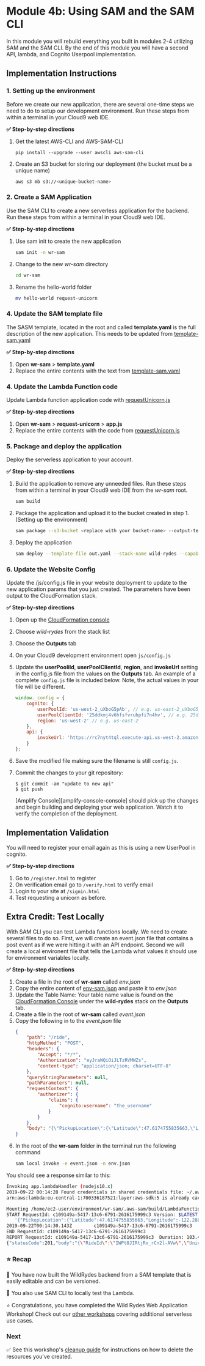# Module 4b: Using SAM and the SAM CLI

In this module you will rebuild everything you built in modules 2-4 utilizing SAM and the SAM CLI. By the end of this module you will have a second API, lambda, and Cognito Userpool implementation.

## Implementation Instructions

### 1. Setting up the environment
Before we create our new application, there are several one-time steps we need to do to setup our development environment. Run these steps from within a terminal in your Cloud9 web IDE. 

**:white_check_mark: Step-by-step directions**
1. Get the latest AWS-CLI and AWS-SAM-CLI
    ```
    pip install --upgrade --user awscli aws-sam-cli
    ```
1. Create an S3 bucket for storing our deployment (the bucket must be a unique name)
    ```bash
    aws s3 mb s3://<unique-bucket-name>
    ```

### 2. Create a SAM Application
Use the SAM CLI to create a new serverless application for the backend. Run these steps from within a terminal in your Cloud9 web IDE.

**:white_check_mark: Step-by-step directions**
1. Use sam init to create the new application
    ```bash
    sam init -n wr-sam
    ```
1. Change to the new *wr-sam* directory
    ```bash
    cd wr-sam
    ```
1. Rename the hello-world folder
    ```bash
    mv hello-world request-unicorn
    ```

### 4. Update the SAM template file
The SASM template, located in the root and called **template.yaml** is the full description of the new application. This needs to be updated from [template-sam.yaml](template-sam.yaml)

**:white_check_mark: Step-by-step directions**
1. Open **wr-sam** > **template.yaml**
1. Replace the entire contents with the text from [template-sam.yaml](template-sam.yaml)

### 4. Update the Lambda Function code
Update Lambda function application code with [requestUnicorn.js](requestUnicorn.js)

**:white_check_mark: Step-by-step directions**
1. Open **wr-sam** > **request-unicorn** > **app.js**
1. Replace the entire contents with the code from [requestUnicorn.js](requestUnicorn.js)

### 5. Package and deploy the application
Deploy the serverless application to your account. 

**:white_check_mark: Step-by-step directions**
1. Build the application to remove any unneeded files. Run these steps from within a terminal in your Cloud9 web IDE from the *wr-sam* root.
    ```bash
    sam build
    ```
1. Package the application and upload it to the bucket created in step 1. (Setting up the environment)
    ```bash
    sam package --s3-bucket <replace with your bucket-name> --output-template out.yaml
    ```
1. Deploy the application
    ```bash
    sam deploy --template-file out.yaml --stack-name wild-rydes --capabilities CAPABILITY_IAM
    ```

### 6. Update the Website Config
Update the /js/config.js file in your website deployment to update to the new application params that you just created. The parameters have been output to the CloudFormation stack.

**:white_check_mark: Step-by-step directions**
1. Open up the [CloudFormation console](cloudformation-console)
1. Choose *wild-rydes* from the stack list
1. Choose the **Outputs** tab
1. On your Cloud9 development environment open `js/config.js`
1. Update the **userPooliId**, **userPoolClientId**, **region**, and **invokeUrl** setting in the config.js file from the values on the **Outputs** tab.
    An example of a complete `config.js` file is included below. Note, the actual values in your file will be different.
    ```JavaScript
    window._config = {
        cognito: {
            userPoolId: 'us-west-2_uXboG5pAb', // e.g. us-east-2_uXboG5pAb
            userPoolClientId: '25ddkmj4v6hfsfvruhpfi7n4hv', // e.g. 25ddkmj4v6hfsfvruhpfi7n4hv
            region: 'us-west-2' // e.g. us-east-2
        },
        api: {
            invokeUrl: 'https://rc7nyt4tql.execute-api.us-west-2.amazonaws.com/prod' // e.g. https://rc7nyt4tql.execute-api.us-west-2.amazonaws.com/prod,
        }
    };
    ```

1. Save the modified file making sure the filename is still `config.js`.
1. Commit the changes to your git repository:
    ```
    $ git commit -am "update to new api"
    $ git push
    ```

    [Amplify Console][amplify-console-console] should pick up the changes and begin building and deploying your web application. Watch it to verify the completion of the deployment.


## Implementation Validation
You will need to register your email again as this is using a new UserPool in cognito.

**:white_check_mark: Step-by-step directions**
1. Go to `/register.html` to register
1. On verification email go to `/verify.html` to verify email
1. Login to your site at `/signin.html`
1. Test requesting a unicorn as before.

## Extra Credit: Test Locally
With SAM CLI you can test Lambda functions locally. We need to create several files to do so. First, we will create an event.json file that contains a post event as if we were hitting it with an API endpoint. Second we will create a local environent file that tells the Lambda what values it should use for environment variables locally.

**:white_check_mark: Step-by-step directions**
1. Create a file in the root of **wr-sam** called *env.json*
1. Copy the entire content of [env-sam.json](/env-sam.json) and paste it to *env.json*
1. Update the Table Name: Your table name value is found on the [CloudFormation Console](cloudformation-console) under the **wild-rydes** stack on the **Outputs** tab.
1. Create a file in the root of **wr-sam** called *event.json*
1. Copy the following in to the *event.json* file
    ```json
    {
        "path": "/ride",
        "httpMethod": "POST",
        "headers": {
            "Accept": "*/*",
            "Authorization": "eyJraWQiOiJLTzRVMWZs",
            "content-type": "application/json; charset=UTF-8"
        },
        "queryStringParameters": null,
        "pathParameters": null,
        "requestContext": {
            "authorizer": {
                "claims": {
                    "cognito:username": "the_username"
                }
            }
        },
        "body": "{\"PickupLocation\":{\"Latitude\":47.6174755835663,\"Longitude\":-122.28837066650185}}"
    }
    ```
1. In the root of the **wr-sam** folder in the terminal run the following command
    ```bash
    sam local invoke -e event.json -n env.json
    ```
You should see a response similar to this:
```bash
Invoking app.lambdaHandler (nodejs10.x)
2019-09-22 00:14:28 Found credentials in shared credentials file: ~/.aws/credentials
arn:aws:lambda:eu-central-1:700336187521:layer:aws-sdk:5 is already cached. Skipping downloadRequested to skip pulling images ...

Mounting /home/ec2-user/environment/wr-sam/.aws-sam/build/LambdaFunction as /var/task:ro,delegated inside runtime container
START RequestId: c109149a-5417-13c6-6791-2616175999c3 Version: $LATEST
   '{"PickupLocation":{"Latitude":47.6174755835663,"Longitude":-122.28837066650185}}' }d event ( IWPt8JIRtjRx_rCn2l-AVw ):  { path: '/ride',
2019-09-22T00:14:30.143Z        c109149a-5417-13c6-6791-2616175999c3    INFO    Finding unicorn for  47.6174755835663 ,  -122.28837066650185
END RequestId: c109149a-5417-13c6-6791-2616175999c3
REPORT RequestId: c109149a-5417-13c6-6791-2616175999c3  Duration: 103.43 ms     Billed Duration: 200 ms Memory Size: 128 MB     Max Memory Used: 56 MB
{"statusCode":201,"body":"{\"RideId\":\"IWPt8JIRtjRx_rCn2l-AVw\",\"Unicorn\":{\"Name\":\"Bucephalus\",\"Color\":\"Golden\",\"Gender\":\"Male\"},\"UnicornName\":\"Bucephalus\",\"Eta\":\"30 seconds\",\"Rider\":\"the_username\"}","headers":{"Access-Control-Allow-Origin":"*"}}
```

### :star: Recap

:key: You have now built the WildRydes backend from a SAM template that is easily editable and can be versioned.

:wrench: You also use SAM CLI to locally test tha Lambda.

:star: Congratulations, you have completed the Wild Rydes Web Application Workshop! Check out our [other workshops](../../README.md#workshops) covering additional serverless use cases.

### Next

:white_check_mark: See this workshop's [cleanup guide][cleanup] for instructions on how to delete the resources you've created.


[cloudformation-console]: https://console.aws.amazon.com/cloudformation/home
[cleanup]: ../9_CleanUp/